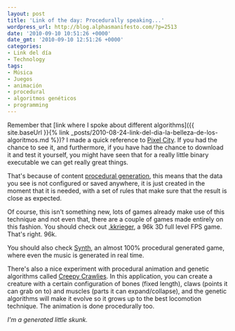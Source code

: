 ```yaml
---
layout: post
title: 'Link of the day: Procedurally speaking...'
wordpress_url: http://blog.alphasmanifesto.com/?p=2513
date: '2010-09-10 10:51:26 +0000'
date_gmt: '2010-09-10 12:51:26 +0000'
categories:
- Link del día
- Technology
tags:
- Música
- Juegos
- animación
- procedural
- algoritmos genéticos
- programming
---
```


Remember that [link where I spoke about different algorithms]({{ site.baseUrl }}{% link _posts/2010-08-24-link-del-dia-la-belleza-de-los-algoritmos.md %})? I made a quick reference to [Pixel City](http://www.youtube.com/watch?v=-d2-PtK4F6Y). If you had the chance to see it, and furthermore, if you have had the chance to download it and test it yourself, you might have seen that for a really little binary executable we can get really great things.

That's because of content [procedural generation](http://en.wikipedia.org/wiki/Procedural_generation), this means that the data you see is not configured or saved anywhere, it is just created in the moment that it is needed, with a set of rules that make sure that the result is close as expected.

Of course, this isn't something new, lots of games already make use of this technique and not even that, there are a couple of games made entirely on this fashion. You should check out [.kkrieger](http://www.theprodukkt.com/kkrieger), a 96k 3D full level FPS game. That's right. 96k.

You should also check [Synth](http://www.greatgamesexperiment.com/game/synth), an almost 100% procedural generated game, where even the music is generated in real time.

There's also a nice experiment with procedural animation and genetic algorithms called [Creepy Crawlies](http://www.tecgraf.puc-rio.br/~pluchini/?section=projects#proc_anim). In this application, you can create a creature with a certain configuration of bones (fixed length), claws (points it can grab on to) and muscles (parts it can expand/collapse), and the genetic algorithms will make it evolve so it grows up to the best locomotion technique. The animation is done procedurally too.

_I'm a generated little skunk._
